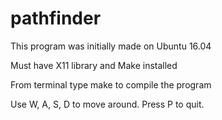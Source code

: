 # pathfinder

This program was initially made on Ubuntu 16.04

Must have X11 library and Make installed

From terminal type make to compile the program

Use W, A, S, D to move around. Press P to quit.
